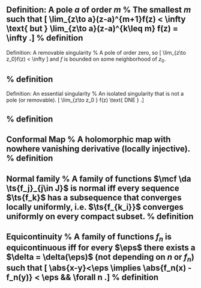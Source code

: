 Definition: A pole $a$ of order $m$
%
The smallest $m$ such that 
\[
\lim_{z\to a}(z-a)^{m+1}f(z) < \infty \text{ but } \lim_{z\to a}(z-a)^{k\leq m} f(z) = \infty
.\]
%
definition
---

Definition: A removable singularity
%
A pole of order zero, so 
\[
\lim_{z\to z_0}f(z) < \infty
\]
and $f$ is bounded on some neighborhood of $z_0$.

%
definition
---

Definition: An essential singularity
%
An isolated singularity that is not a pole (or removable).
\[
\lim_{z\to z_0 } f(z) \text{ DNE }
.\]

%
definition
---

Conformal Map
%
A holomorphic map with nowhere vanishing derivative (locally injective).
%
definition
---


Normal family
%
A family of functions $\mcf \da \ts{f_j}_{j\in J}$ is **normal** iff every sequence $\ts{f_k}$ has a subsequence that converges locally uniformly, i.e. $\ts{f_{k_i}}$ converges uniformly on every compact subset.
%
definition
---


Equicontinuity
%
A family of functions $f_n$ is **equicontinuous** iff for every $\eps$ there exists a $\delta = \delta(\eps)$ (not depending on $n$ or $f_n$) such that 
\[
\abs{x-y}<\eps \implies \abs{f_n(x) - f_n(y)} < \eps
&& \forall n
.\]
%
definition
---

